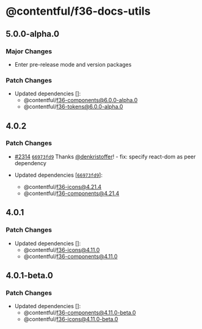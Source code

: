 # @contentful/f36-docs-utils

## 5.0.0-alpha.0

### Major Changes

- Enter pre-release mode and version packages

### Patch Changes

- Updated dependencies []:
  - @contentful/f36-components@6.0.0-alpha.0
  - @contentful/f36-tokens@6.0.0-alpha.0

## 4.0.2

### Patch Changes

- [#2314](https://github.com/contentful/forma-36/pull/2314) [`66973fd9`](https://github.com/contentful/forma-36/commit/66973fd9f4612f648795b494f312d21d8baa3e56) Thanks [@denkristoffer](https://github.com/denkristoffer)! - fix: specify react-dom as peer dependency

- Updated dependencies [[`66973fd9`](https://github.com/contentful/forma-36/commit/66973fd9f4612f648795b494f312d21d8baa3e56)]:
  - @contentful/f36-icons@4.21.4
  - @contentful/f36-components@4.21.4

## 4.0.1

### Patch Changes

- Updated dependencies []:
  - @contentful/f36-icons@4.11.0
  - @contentful/f36-components@4.11.0

## 4.0.1-beta.0

### Patch Changes

- Updated dependencies []:
  - @contentful/f36-components@4.11.0-beta.0
  - @contentful/f36-icons@4.11.0-beta.0
